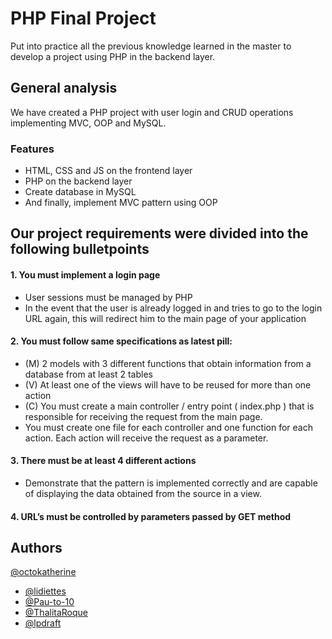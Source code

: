 # PHP Final Project

Put into practice all the previous knowledge learned in the master to develop a project using PHP in the backend layer.

## General analysis

We have created a PHP project with user login and CRUD operations implementing MVC, OOP and MySQL.


### Features

- HTML, CSS and JS on the frontend layer
- PHP on the backend layer
- Create database in MySQL
- And finally, implement MVC pattern using OOP

## Our project requirements were divided into the following bulletpoints
#### 1. You must implement a login page
- User sessions must be managed by PHP
- In the event that the user is already logged in and tries to go to the login URL again, this will redirect him to the main page of your application

#### 2. You must follow same specifications as latest pill:
- (M) 2 models with 3 different functions that obtain information from a database from at least 2 tables
- (V) At least one of the views will have to be reused for more than one action
- (C) You must create a main controller / entry point ( index.php ) that is responsible for receiving the request from the main page.
- You must create one file for each controller and one function for each action. Each action will receive the request as a parameter.

#### 3. There must be at least 4 different actions
-  Demonstrate that the pattern is implemented correctly and are capable of displaying the data obtained from the source in a view.

#### 4. URL’s must be controlled by parameters passed by GET method

## Authors
[@octokatherine](https://www.github.com/octokatherine)
- [@lidiettes](https://github.com/lidiettes)
- [@Pau-to-10](https://github.com/Pau-to-10)
- [@ThalitaRoque](https://github.com/ThalitaRoque)
- [@lpdraft](https://github.com/lpdraft)
